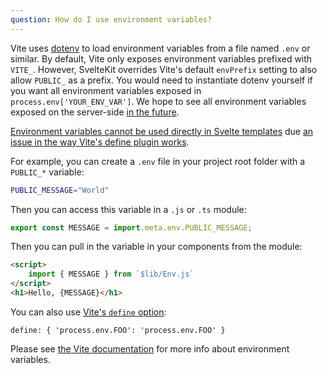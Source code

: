 ```yaml
---
question: How do I use environment variables?
---
```


Vite uses [dotenv](https://github.com/motdotla/dotenv) to load environment variables from a file named `.env` or similar. By default, Vite only exposes environment variables prefixed with `VITE_`. However, SvelteKit overrides Vite's default `envPrefix` setting to also allow `PUBLIC_` as a prefix. You would need to instantiate dotenv yourself if you want all environment variables exposed in `process.env['YOUR_ENV_VAR']`. We hope to see all environment variables exposed on the server-side [in the future](https://github.com/vitejs/vite/issues/3176).

[Environment variables cannot be used directly in Svelte templates](https://github.com/sveltejs/kit/issues/720) due [an issue in the way Vite's define plugin works](https://github.com/vitejs/vite/issues/3176).

For example, you can create a `.env` file in your project root folder with a `PUBLIC_*` variable:

```sh
PUBLIC_MESSAGE="World"
```

Then you can access this variable in a `.js` or `.ts` module:

```js
export const MESSAGE = import.meta.env.PUBLIC_MESSAGE;
```

Then you can pull in the variable in your components from the module:

```html
<script>
	import { MESSAGE } from `$lib/Env.js`
</script>
<h1>Hello, {MESSAGE}</h1>
```

You can also use [Vite's `define` option](https://vitejs.dev/config/#define):

```
define: { 'process.env.FOO': 'process.env.FOO' }
```

Please see [the Vite documentation](https://vitejs.dev/guide/env-and-mode.html#env-files) for more info about environment variables.
